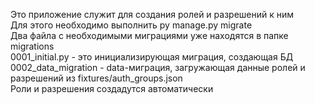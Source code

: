 Это приложение служит для создания ролей и разрешений к ним\
Для этого необходимо выполнить py manage.py migrate\
Два файла с необходимыми миграциями уже находятся в папке migrations\
0001_initial.py - это инициализирующая миграция, создающая БД\
0002_data_migration - data-миграция, загружающая данные ролей и разрешений из fixtures/auth_groups.json\
Роли и разрешения создадутся автоматически